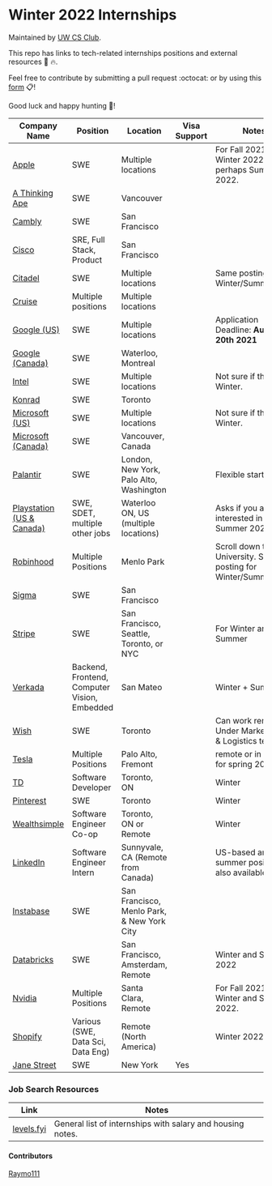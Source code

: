 # Winter 2022 Internships

Maintained by [UW CS Club](http://csclub.uwaterloo.ca/).

This repo has links to tech-related internships positions and external resources 💾 🔥.

Feel free to contribute by submitting a pull request :octocat: or by using this [form](https://forms.gle/UBYHhvhD7d8XXawe8) 📋!

Good luck and happy hunting :tada:!

| Company Name | Position | Location | Visa Support | Notes |
|--------------|----------|----------|--------------|-------|
| [Apple](https://jobs.apple.com/en-us/details/200253195/software-engineering-internship?team=STDNT) | SWE | Multiple locations | | For Fall 2021, Winter 2022 and perhaps Summer 2022. |
| [A Thinking Ape](https://boards.greenhouse.io/athinkingape/jobs/3364340) | SWE | Vancouver | | |
| [Cambly](https://jobs.lever.co/cambly/a85a325b-1992-421b-8e62-ea487a8fba0b) | SWE | San Francisco | | |
| [Cisco](https://jobs.cisco.com/jobs/SearchJobs/?21178=%5B169482%5D&21178_format=6020&21180=%5B33821095%2C165%5D&21180_format=6022&21181=%5B201%2C187%5D&21181_format=6023&21183=%5B34442672%2C174%2C175%2C176%2C177%2C178%2C179%2C180%2C211849%2C181%5D&21183_format=6024&listFilterMode=1) | SRE, Full Stack, Product | San Francisco | | |
| [Citadel](https://www.citadel.com/careers/details/software-engineer-intern-us/) | SWE | Multiple locations | | Same posting for Winter/Summer/Fall. |
| [Cruise](https://www.getcruise.com/careers/jobs?department=2bGFusPlaxpzEPHPIb2QLK&search=intern) | Multiple positions | Multiple locations | | |
| [Google (US)](https://careers.google.com/jobs/results/111556027477828294/) | SWE | Multiple locations | | Application Deadline: **August 20th 2021**|
| [Google (Canada)](https://careers.google.com/jobs/results/85238117155381958/?hl=fr_FR) | SWE | Waterloo, Montreal | | |
| [Intel](https://jobs.intel.com/ShowJob/Id/2872320/Software-Engineer-Undergraduate-Intern) | SWE | Multiple locations | | Not sure if this is for Winter. |
| [Konrad](https://boards.greenhouse.io/konradgroup/jobs/4581834003?gh_src=56dbf40d3us) | SWE | Toronto | | |
| [Microsoft (US)](https://careers.microsoft.com/students/us/en/job/1085294/Software-Engineering-Intern-Opportunities) | SWE | Multiple locations | | Not sure if this is for Winter. |
| [Microsoft (Canada)](https://careers.microsoft.com/us/en/job/1116547/Software-Engineer-Winter-Co-op-Intern-Opportunities%E2%80%AF%E2%80%AF) | SWE | Vancouver, Canada | | |
| [Palantir](https://jobs.lever.co/palantir/5d5ff415-8219-4e0c-9930-2d5919e90354) | SWE | London, New York, Palo Alto, Washington | | Flexible start date. |
| [Playstation (US & Canada)](https://boards.greenhouse.io/sonyinteractiveentertainmentplaystation/jobs/3316438) | SWE, SDET, multiple other jobs | Waterloo ON, US (multiple locations) | | Asks if you are interested in Summer 2022. |
| [Robinhood](https://robinhood.com/us/en/careers/openings/?gh_src=ed898e781us) | Multiple Positions | Menlo Park | | Scroll down to University. Same posting for Winter/Summer/Fall. |
| [Sigma](https://boards.greenhouse.io/sigmacomputing/jobs/4510690003) | SWE | San Francisco | | |
| [Stripe](https://stripe.com/jobs/listing/software-engineering-intern/3368543) | SWE | San Francisco, Seattle, Toronto, or NYC | | For Winter and Summer |
| [Verkada](https://jobs.lever.co/verkada?department=Engineering&commitment=Intern) | Backend, Frontend, Computer Vision, Embedded | San Mateo | | Winter + Summer |
| [Wish](https://jobs.smartrecruiters.com/Wish/743999766417964) | SWE | Toronto | | Can work remotely. Under Marketplace & Logistics team. | 
| [Tesla](https://www.tesla.com/careers/search/?country=US&query=spring%202022) | Multiple Positions | Palo Alto, Fremont | | remote or in person for spring 2022 | 
| [TD](https://sjobs.brassring.com/TGnewUI/Search/home/HomeWithPreLoad?PageType=JobDetails&partnerid=25404&siteid=5813&jobid=2838700&Codes=TD010#jobDetails=2838700_5813) | Software Developer | Toronto, ON | | Winter |
| [Pinterest](https://www.pinterestcareers.com/job/13754842/) | SWE | Toronto | | Winter | 
| [Wealthsimple](https://jobs.lever.co/wealthsimple/21442ff5-3199-4879-bcb3-2af48f33be84) | Software Engineer Co-op | Toronto, ON or Remote | | Winter | 
| [LinkedIn](https://www.linkedin.com/jobs/search/?currentJobId=2705876685&f_C=1337&f_E=1&geoId=90000084&keywords=linkedin&location=San%20Francisco%20Bay%20Area) | Software Engineer Intern | Sunnyvale, CA (Remote from Canada) | | US-based and summer positions also available | 
| [Instabase](https://instabase.com/careers/#positions) | SWE | San Francisco, Menlo Park, & New York City | | |
| [Databricks](https://databricks.com/company/careers/open-positions?department=universityrecruiting&location=all) | SWE | San Francisco, Amsterdam, Remote | | Winter and Summer 2022 |
| [Nvidia](https://nvidia.wd5.myworkdayjobs.com/UniversityJobs/11/refreshFacet/318c8bb6f553100021d223d9780d30be) | Multiple Positions | Santa Clara, Remote | | For Fall 2021, Winter and Summer 2022. |
| [Shopify](https://www.shopify.ca/careers/search?teams%5B%5D=interns&keywords=&sort=team_asc) | Various (SWE, Data Sci, Data Eng) | Remote (North America) | | Winter 2022 |
| [Jane Street](https://www.janestreet.com/join-jane-street/position/5339546002/) | SWE | New York | Yes | |

### Job Search Resources
| Link | Notes |
|------|-------|
| [levels.fyi](https://www.levels.fyi/internships/) | General list of internships with salary and housing notes. |

#### Contributors
[Raymo111](https://github.com/Raymo111)
